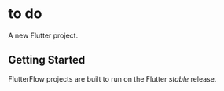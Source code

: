# to do 

A new Flutter project.

## Getting Started

FlutterFlow projects are built to run on the Flutter _stable_ release.

